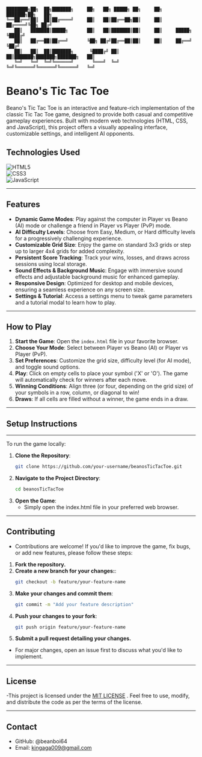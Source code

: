 ```
████████╗██╗  ██╗███████╗     ██╗   ██╗ █████╗ ██╗     ██╗     ███████╗██╗   ██╗
╚══██╔══╝██║  ██║██╔════╝     ██║   ██║██╔══██╗██║     ██║     ██╔════╝╚██╗ ██╔╝
   ██║   ███████║█████╗       ██║   ██║███████║██║     ██║     █████╗   ╚████╔╝ 
   ██║   ██╔══██║██╔══╝       ╚██╗ ██╔╝██╔══██║██║     ██║     ██╔══╝    ╚██╔╝  
   ██║   ██║  ██║███████╗      ╚████╔╝ ██║  ██║███████╗███████╗███████╗   ██║   
   ╚═╝   ╚═╝  ╚═╝╚══════╝       ╚═══╝  ╚═╝  ╚═╝╚══════╝╚══════╝╚══════╝   ╚═╝   
```

# Beano's Tic Tac Toe

Beano's Tic Tac Toe is an interactive and feature-rich implementation of the classic Tic Tac Toe game, designed to provide both casual and competitive gameplay experiences. Built with modern web technologies (HTML, CSS, and JavaScript), this project offers a visually appealing interface, customizable settings, and intelligent AI opponents.

## Technologies Used
![HTML5](https://img.shields.io/badge/HTML5-5-orange)  
![CSS3](https://img.shields.io/badge/CSS3-3-blue)  
![JavaScript](https://img.shields.io/badge/JavaScript-ES6-yellow)

---

## Features

- **Dynamic Game Modes**: Play against the computer in Player vs Beano (AI) mode or challenge a friend in Player vs Player (PvP) mode.
- **AI Difficulty Levels**: Choose from Easy, Medium, or Hard difficulty levels for a progressively challenging experience.
- **Customizable Grid Size**: Enjoy the game on standard 3x3 grids or step up to larger 4x4 grids for added complexity.
- **Persistent Score Tracking**: Track your wins, losses, and draws across sessions using local storage.
- **Sound Effects & Background Music**: Engage with immersive sound effects and adjustable background music for enhanced gameplay.
- **Responsive Design**: Optimized for desktop and mobile devices, ensuring a seamless experience on any screen size.
- **Settings & Tutorial**: Access a settings menu to tweak game parameters and a tutorial modal to learn how to play.

---

## How to Play

1. **Start the Game**: Open the `index.html` file in your favorite browser.
2. **Choose Your Mode**: Select between Player vs Beano (AI) or Player vs Player (PvP).
3. **Set Preferences**: Customize the grid size, difficulty level (for AI mode), and toggle sound options.
4. **Play**: Click on empty cells to place your symbol ('X' or 'O'). The game will automatically check for winners after each move.
5. **Winning Conditions**: Align three (or four, depending on the grid size) of your symbols in a row, column, or diagonal to win!
6. **Draws**: If all cells are filled without a winner, the game ends in a draw.

---

## Setup Instructions

---

To run the game locally:

1. **Clone the Repository**:
   ```bash
   git clone https://github.com/your-username/beanosTicTacToe.git
2. **Navigate to the Project Directory**:
   ```bash
   cd beanosTicTacToe
3. **Open the Game**:
   - Simply open the index.html file in your preferred web browser.

---

## Contributing

- Contributions are welcome! If you'd like to improve the game, fix bugs, or add new features, please follow these steps:

1. **Fork the repository.**
2. **Create a new branch for your changes:**:
   ```bash
   git checkout -b feature/your-feature-name
3. **Make your changes and commit them**:
   ```bash
   git commit -m "Add your feature description"
4. **Push your changes to your fork**:
   ```bash
   git push origin feature/your-feature-name
5. **Submit a pull request detailing your changes.**

- For major changes, open an issue first to discuss what you'd like to implement.

---

## License

-This project is licensed under the [MIT LICENSE](License.md) . Feel free to use, modify, and distribute the code as per the terms of the license.

---

## Contact

- GitHub: @beanboi64
- Email: kingaga009@gmail.com
